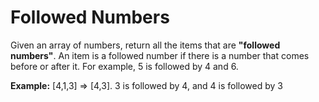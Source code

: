 # Followed Numbers

Given an array of numbers, return all the items that are **"followed numbers"**. 
An item is a followed number if there is a number that comes before or after it. For example, 5 is followed by 4 and 6.

**Example:**
[4,1,3] => [4,3]. 
3 is followed by 4, and 4 is followed by 3

